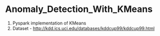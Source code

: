 # Anomaly_Detection_With_KMeans
1) Pyspark implementation of KMeans
2) Dataset - http://kdd.ics.uci.edu/databases/kddcup99/kddcup99.html

